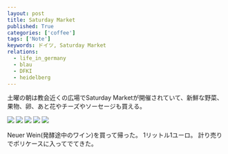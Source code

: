 ```yaml
---
layout: post
title: Saturday Market
published: True
categories: ['coffee']
tags: ['Note']
keywords: ドイツ, Saturday Market
relations:
  - life_in_germany
  - blau
  - DFKI
  - heidelberg
---
```


土曜の朝は教会近くの広場でSaturday Marketが開催されていて、新鮮な野菜、果物、卵、あと花やチーズやソーセージも買える。

<img src="https://dl.dropboxusercontent.com/u/12208857/img/2013-10-12%2010.09.34.jpg" class="image-on-frame image-fade">

<img src="https://dl.dropboxusercontent.com/u/12208857/img/2013-10-12%2010.12.03.jpg" class="image-on-frame image-fade">

<img src="https://dl.dropboxusercontent.com/u/12208857/img/2013-10-12%2010.17.08.jpg" class="image-on-frame image-fade">

<img src="https://dl.dropboxusercontent.com/u/12208857/img/2013-10-12%2010.06.51.jpg" class="image-on-frame image-fade">

<img src="https://dl.dropboxusercontent.com/u/12208857/img/2013-10-12%2010.05.41.jpg" class="image-on-frame image-fade">

Neuer Wein(発酵途中のワイン)を買って帰った。
1リットル1ユーロ。
計り売りでポリケースに入ってでてきた。
